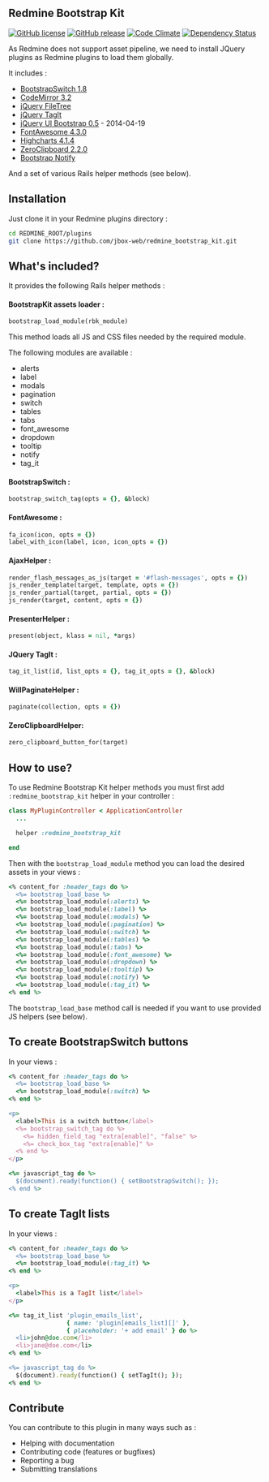 ## Redmine Bootstrap Kit

[![GitHub license](https://img.shields.io/github/license/jbox-web/redmine_bootstrap_kit.svg)](https://github.com/jbox-web/redmine_bootstrap_kit/blob/devel/LICENSE)
[![GitHub release](https://img.shields.io/github/release/jbox-web/redmine_bootstrap_kit.svg)](https://github.com/jbox-web/redmine_bootstrap_kit/releases/latest)
[![Code Climate](https://codeclimate.com/github/jbox-web/redmine_bootstrap_kit.png)](https://codeclimate.com/github/jbox-web/redmine_bootstrap_kit)
[![Dependency Status](https://gemnasium.com/jbox-web/redmine_bootstrap_kit.svg)](https://gemnasium.com/jbox-web/redmine_bootstrap_kit)

As Redmine does not support asset pipeline, we need to install JQuery plugins as Redmine plugins to load them globally.

It includes :

* [BootstrapSwitch 1.8](https://github.com/nostalgiaz/bootstrap-switch)
* [CodeMirror 3.2](https://github.com/codemirror/codemirror)
* [jQuery FileTree](https://github.com/daverogers/jQueryFileTree)
* [jQuery TagIt](http://aehlke.github.io/tag-it/)
* [jQuery UI Bootstrap 0.5](http://jquery-ui-bootstrap.github.io/jquery-ui-bootstrap/) - 2014-04-19
* [FontAwesome 4.3.0](http://fortawesome.github.io/Font-Awesome/)
* [Highcharts 4.1.4](https://github.com/highslide-software/highcharts.com)
* [ZeroClipboard 2.2.0](https://github.com/zeroclipboard/zeroclipboard)
* [Bootstrap Notify](https://github.com/mouse0270/bootstrap-notify)


And a set of various Rails helper methods (see below).

## Installation

Just clone it in your Redmine plugins directory :

```sh
cd REDMINE_ROOT/plugins
git clone https://github.com/jbox-web/redmine_bootstrap_kit.git
```

## What's included?

It provides the following Rails helper methods :

#### BootstrapKit assets loader :

```ruby
bootstrap_load_module(rbk_module)
```

This method loads all JS and CSS files needed by the required module.

The following modules are available :

* alerts
* label
* modals
* pagination
* switch
* tables
* tabs
* font_awesome
* dropdown
* tooltip
* notify
* tag_it

#### BootstrapSwitch :

```ruby
bootstrap_switch_tag(opts = {}, &block)
```

#### FontAwesome :

```ruby
fa_icon(icon, opts = {})
label_with_icon(label, icon, icon_opts = {})
```

#### AjaxHelper :

```ruby
render_flash_messages_as_js(target = '#flash-messages', opts = {})
js_render_template(target, template, opts = {})
js_render_partial(target, partial, opts = {})
js_render(target, content, opts = {})
```

#### PresenterHelper :

```ruby
present(object, klass = nil, *args)
```

#### JQuery TagIt :

```ruby
tag_it_list(id, list_opts = {}, tag_it_opts = {}, &block)
```

#### WillPaginateHelper :

```ruby
paginate(collection, opts = {})
```

#### ZeroClipboardHelper:

```ruby
zero_clipboard_button_for(target)
```

## How to use?

To use Redmine Bootstrap Kit helper methods you must first add ```:redmine_bootstrap_kit``` helper in your controller :

```ruby
class MyPluginController < ApplicationController
  ...

  helper :redmine_bootstrap_kit

end
```

Then with the ```bootstrap_load_module``` method you can load the desired assets in your views :

```ruby
<% content_for :header_tags do %>
  <%= bootstrap_load_base %>
  <%= bootstrap_load_module(:alerts) %>
  <%= bootstrap_load_module(:label) %>
  <%= bootstrap_load_module(:modals) %>
  <%= bootstrap_load_module(:pagination) %>
  <%= bootstrap_load_module(:switch) %>
  <%= bootstrap_load_module(:tables) %>
  <%= bootstrap_load_module(:tabs) %>
  <%= bootstrap_load_module(:font_awesome) %>
  <%= bootstrap_load_module(:dropdown) %>
  <%= bootstrap_load_module(:tooltip) %>
  <%= bootstrap_load_module(:notify) %>
  <%= bootstrap_load_module(:tag_it) %>
<% end %>
```

The ```bootstrap_load_base``` method call is needed if you want to use provided JS helpers (see below).


## To create BootstrapSwitch buttons

In your views :

```ruby
<% content_for :header_tags do %>
  <%= bootstrap_load_base %>
  <%= bootstrap_load_module(:switch) %>
<% end %>

<p>
  <label>This is a switch button</label>
  <%= bootstrap_switch_tag do %>
    <%= hidden_field_tag "extra[enable]", "false" %>
    <%= check_box_tag "extra[enable]" %>
  <% end %>
</p>

<%= javascript_tag do %>
  $(document).ready(function() { setBootstrapSwitch(); });
<% end %>
```

## To create TagIt lists

In your views :

```ruby
<% content_for :header_tags do %>
  <%= bootstrap_load_base %>
  <%= bootstrap_load_module(:tag_it) %>
<% end %>

<p>
  <label>This is a TagIt list</label>
</p>

<%= tag_it_list 'plugin_emails_list',
                { name: 'plugin[emails_list][]' },
                { placeholder: '+ add email' } do %>
  <li>john@doe.com</li>
  <li>jane@doe.com</li>
<% end %>

<%= javascript_tag do %>
  $(document).ready(function() { setTagIt(); });
<% end %>
```

## Contribute

You can contribute to this plugin in many ways such as :
* Helping with documentation
* Contributing code (features or bugfixes)
* Reporting a bug
* Submitting translations
